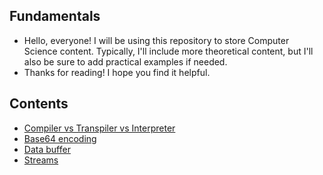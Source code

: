 ## Fundamentals

- Hello, everyone! I will be using this repository to store Computer Science content. Typically, I'll include more theoretical content, but I'll also be sure to add practical examples if needed.
- Thanks for reading! I hope you find it helpful.

## Contents

- [Compiler vs Transpiler vs Interpreter](/compiler-transpiler-interpreter.md)
- [Base64 encoding](/base64-encoding.md)
- [Data buffer](/data-buffer.md)
- [Streams](/streams.md)
